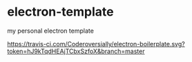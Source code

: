 # electron-template
my personal electron template

https://travis-ci.com/Coderoversially/electron-boilerplate.svg?token=hJ9kTqdHEAjTCbxSzfoX&branch=master